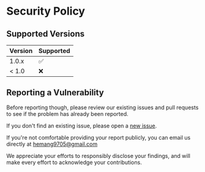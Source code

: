 # Security Policy

## Supported Versions

| Version | Supported          |
| ------- | ------------------ |
| 1.0.x   | :white_check_mark: |
| < 1.0   | :x:                |

## Reporting a Vulnerability

Before reporting though, please review our existing issues and pull requests to see if the problem has already been reported.

If you don't find an existing issue, please open a [new issue](https://github.com/Hemang-patel-9/Data-Structure-Visualizer/issues/new).

If you're not comfortable providing your report publicly, you can email us directly at hemang9705@gmail.com

We appreciate your efforts to responsibly disclose your findings, and will make every effort to acknowledge your contributions.
